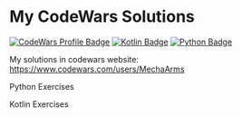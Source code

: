 # My CodeWars Solutions
[![CodeWars Profile Badge](https://www.codewars.com/users/MechaArms/badges/micro)](https://www.codewars.com/users/MechaArms)
[![Kotlin Badge](https://img.shields.io/badge/kotlin-v1.5-884dff?style=flat-square&logo=Kotlin&labelColor=gray)](https://kotlinlang.org)
[![Python Badge](https://img.shields.io/badge/Python-v3.10-0077B5?style=flat-square&logo=Python)](https://www.python.org)

My solutions in codewars website: https://www.codewars.com/users/MechaArms
<p>Python Exercises</p>
<p>Kotlin Exercises</p>
